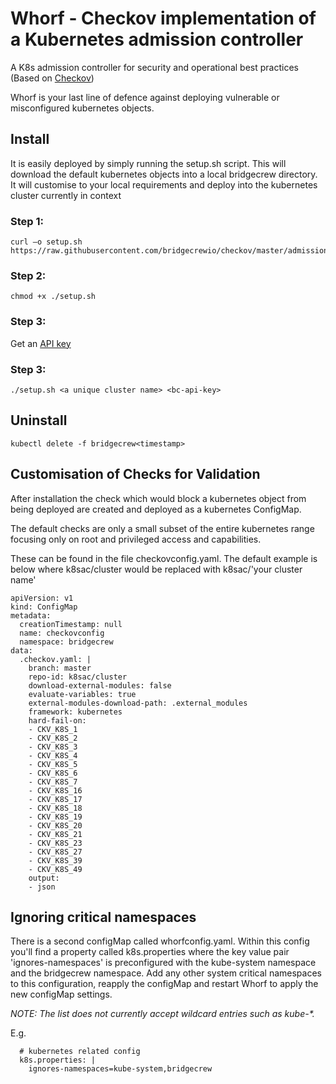 # Whorf - Checkov implementation of a Kubernetes admission controller
A K8s admission controller for security and operational best practices (Based on [Checkov](https://checkov.io))

Whorf is your last line of defence against deploying vulnerable or misconfigured kubernetes objects.  

## Install
It is easily deployed by simply running the setup.sh script.  This will download the default kubernetes objects into a local bridgecrew directory.  It will customise to your local requirements and deploy into the kubernetes cluster currently in context

### Step 1:
```
curl –o setup.sh https://raw.githubusercontent.com/bridgecrewio/checkov/master/admissioncontroller/setup.sh
```

### Step 2:
```
chmod +x ./setup.sh
```
### Step 3:
Get an [API key](https://docs.bridgecrew.io/docs/get-api-token)
### Step 3:
```
./setup.sh <a unique cluster name> <bc-api-key>
```

## Uninstall
```
kubectl delete -f bridgecrew<timestamp>
```

## Customisation of Checks for Validation
After installation the check which would block a kubernetes object from being deployed are created and deployed as a kubernetes ConfigMap.

The default checks are only a small subset of the entire kubernetes range focusing only on root and privileged access and capabilities.  

These can be found in the file checkovconfig.yaml.  The default example is below where k8sac/cluster would be replaced with k8sac/'your cluster name'

```
apiVersion: v1
kind: ConfigMap
metadata:
  creationTimestamp: null
  name: checkovconfig
  namespace: bridgecrew
data:
  .checkov.yaml: |
    branch: master
    repo-id: k8sac/cluster
    download-external-modules: false
    evaluate-variables: true
    external-modules-download-path: .external_modules
    framework: kubernetes
    hard-fail-on:
    - CKV_K8S_1
    - CKV_K8S_2
    - CKV_K8S_3
    - CKV_K8S_4
    - CKV_K8S_5
    - CKV_K8S_6
    - CKV_K8S_7
    - CKV_K8S_16
    - CKV_K8S_17
    - CKV_K8S_18
    - CKV_K8S_19
    - CKV_K8S_20
    - CKV_K8S_21
    - CKV_K8S_23
    - CKV_K8S_27
    - CKV_K8S_39
    - CKV_K8S_49
    output:
    - json
```
## Ignoring critical namespaces
There is a second configMap called whorfconfig.yaml.  Within this config you'll find a property called k8s.properties where the key value pair 'ignores-namespaces' is preconfigured with the kube-system namespace and the bridgecrew namespace.  Add any other system critical namespaces to this configuration, reapply the configMap and restart Whorf to apply the new configMap settings.

_NOTE: The list does not currently accept wildcard entries such as kube-*._

E.g.
```
  # kubernetes related config
  k8s.properties: |
    ignores-namespaces=kube-system,bridgecrew